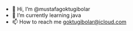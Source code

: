 - 👋 Hi, I’m @mustafagoktugibolar
- 🌱 I’m currently learning java
- 📫 How to reach me goktugibolar@icloud.com


<!---
mustafagoktugibolar/mustafagoktugibolar is a ✨ special ✨ repository because its `README.md` (this file) appears on your GitHub profile.
You can click the Preview link to take a look at your changes.
--->
